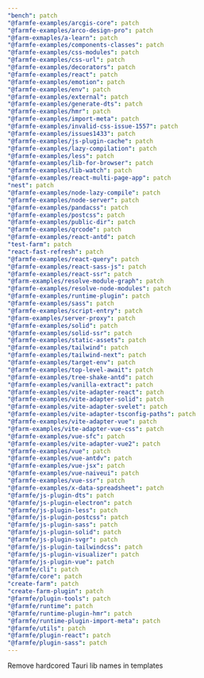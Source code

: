 ```yaml
---
"bench": patch
"@farmfe-examples/arcgis-core": patch
"@farmfe-examples/arco-design-pro": patch
"@farm-exmaples/a-learn": patch
"@farmfe-examples/components-classes": patch
"@farmfe-examples/css-modules": patch
"@farmfe-examples/css-url": patch
"@farmfe-examples/decorators": patch
"@farmfe-examples/react": patch
"@farmfe-examples/emotion": patch
"@farmfe-examples/env": patch
"@farmfe-examples/external": patch
"@farmfe-examples/generate-dts": patch
"@farmfe-examples/hmr": patch
"@farmfe-examples/import-meta": patch
"@farmfe-examples/invalid-css-issue-1557": patch
"@farmfe-examples/issues1433": patch
"@farmfe-examples/js-plugin-cache": patch
"@farmfe-examples/lazy-compilation": patch
"@farmfe-examples/less": patch
"@farmfe-examples/lib-for-browser": patch
"@farmfe-examples/lib-watch": patch
"@farmfe-examples/react-multi-page-app": patch
"nest": patch
"@farmfe-examples/node-lazy-compile": patch
"@farmfe-examples/node-server": patch
"@farmfe-examples/pandacss": patch
"@farmfe-examples/postcss": patch
"@farmfe-examples/public-dir": patch
"@farmfe-examples/qrcode": patch
"@farmfe-examples/react-antd": patch
"test-farm": patch
"react-fast-refresh": patch
"@farmfe-examples/react-query": patch
"@farmfe-examples/react-sass-js": patch
"@farmfe-examples/react-ssr": patch
"@farm-examples/resolve-module-graph": patch
"@farmfe-examples/resolve-node-modules": patch
"@farmfe-examples/runtime-plugin": patch
"@farmfe-examples/sass": patch
"@farmfe-examples/script-entry": patch
"@farm-examples/server-proxy": patch
"@farmfe-examples/solid": patch
"@farmfe-examples/solid-ssr": patch
"@farmfe-examples/static-assets": patch
"@farmfe-examples/tailwind": patch
"@farmfe-examples/tailwind-next": patch
"@farmfe-examples/target-env": patch
"@farmfe-examples/top-level-await": patch
"@farmfe-examples/tree-shake-antd": patch
"@farmfe-examples/vanilla-extract": patch
"@farmfe-examples/vite-adapter-react": patch
"@farmfe-examples/vite-adapter-solid": patch
"@farmfe-examples/vite-adapter-svelet": patch
"@farmfe-examples/vite-adapter-tsconfig-paths": patch
"@farmfe-examples/vite-adapter-vue": patch
"@farm-examples/vite-adapter-vue-css": patch
"@farmfe-examples/vue-sfc": patch
"@farmfe-examples/vite-adapter-vue2": patch
"@farmfe-examples/vue": patch
"@farmfe-examples/vue-antdv": patch
"@farmfe-examples/vue-jsx": patch
"@farmfe-examples/vue-naiveui": patch
"@farmfe-examples/vue-ssr": patch
"@farmfe-examples/x-data-spreadsheet": patch
"@farmfe/js-plugin-dts": patch
"@farmfe/js-plugin-electron": patch
"@farmfe/js-plugin-less": patch
"@farmfe/js-plugin-postcss": patch
"@farmfe/js-plugin-sass": patch
"@farmfe/js-plugin-solid": patch
"@farmfe/js-plugin-svgr": patch
"@farmfe/js-plugin-tailwindcss": patch
"@farmfe/js-plugin-visualizer": patch
"@farmfe/js-plugin-vue": patch
"@farmfe/cli": patch
"@farmfe/core": patch
"create-farm": patch
"create-farm-plugin": patch
"@farmfe/plugin-tools": patch
"@farmfe/runtime": patch
"@farmfe/runtime-plugin-hmr": patch
"@farmfe/runtime-plugin-import-meta": patch
"@farmfe/utils": patch
"@farmfe/plugin-react": patch
"@farmfe/plugin-sass": patch
---
```


Remove hardcored Tauri lib names in templates
